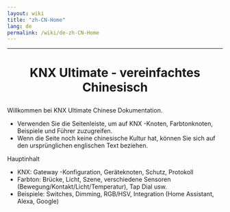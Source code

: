 ```yaml
---
layout: wiki
title: "zh-CN-Home"
lang: de
permalink: /wiki/de-zh-CN-Home
---
```

---

<H1> <P Align = 'Center'> KNX Ultimate - vereinfachtes Chinesisch </p> </h1>

Willkommen bei KNX Ultimate Chinese Dokumentation.

- Verwenden Sie die Seitenleiste, um auf KNX -Knoten, Farbtonknoten, Beispiele und Führer zuzugreifen.
- Wenn die Seite noch keine chinesische Kultur hat, können Sie sich auf den ursprünglichen englischen Text beziehen.

Hauptinhalt

- KNX: Gateway -Konfiguration, Geräteknoten, Schutz, Protokoll
- Farbton: Brücke, Licht, Szene, verschiedene Sensoren (Bewegung/Kontakt/Licht/Temperatur), Tap Dial usw.
- Beispiele: Switches, Dimming, RGB/HSV, Integration (Home Assistant, Alexa, Google)
